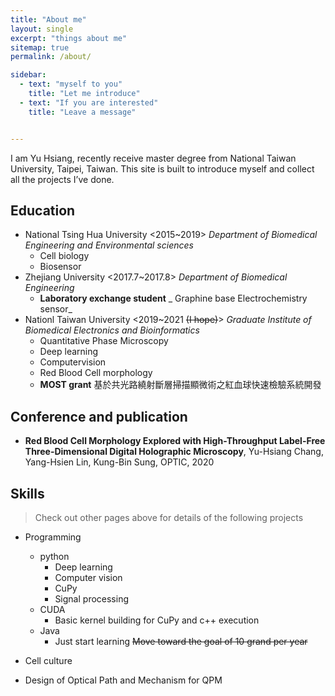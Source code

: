 ```yaml
--- 
title: "About me"
layout: single
excerpt: "things about me"
sitemap: true
permalink: /about/

sidebar: 
  - text: "myself to you"
    title: "Let me introduce"
  - text: "If you are interested"
    title: "Leave a message"


---
```


I am Yu Hsiang, recently receive master degree from National Taiwan University, Taipei, Taiwan. This site is built to introduce myself and collect all the projects I’ve done. 

## Education
- National Tsing Hua University <2015~2019>
  _Department of Biomedical Engineering and Environmental sciences_
  - Cell biology
  - Biosensor
- Zhejiang University <2017.7~2017.8>
  _Department of Biomedical Engineering_
  - **Laboratory  exchange student**
  _ Graphine base Electrochemistry sensor_
- Nationl Taiwan University <2019~2021 ~~(I hope)~~>
  _Graduate Institute of Biomedical Electronics and Bioinformatics_
  - Quantitative Phase Microscopy
  - Deep learning 
  - Computervision
  - Red Blood Cell morphology
  - **MOST grant** 基於共光路繞射斷層掃描顯微術之紅血球快速檢驗系統開發
  
## Conference and publication
- **Red Blood Cell Morphology Explored with High-Throughput Label-Free Three-Dimensional Digital Holographic Microscopy**, Yu-Hsiang Chang, Yang-Hsien Lin, Kung-Bin Sung, OPTIC, 2020


## Skills
> Check out other pages above for details of the following projects

- Programming 
    - python 
      - Deep learning
      - Computer vision
      - CuPy
      - Signal processing
    - CUDA 
      - Basic kernel building for CuPy and c++ execution
    - Java
      - Just start learning
~~Move toward the goal of 10 grand per year~~

- Cell culture
- Design of Optical Path and Mechanism for QPM

